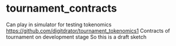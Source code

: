 # tournament_contracts
Can play in simulator for testing tokenomics https://github.com/digitdrator/tournament_tokenomics1
Contracts of tournament on development stage
So this is a draft sketch
